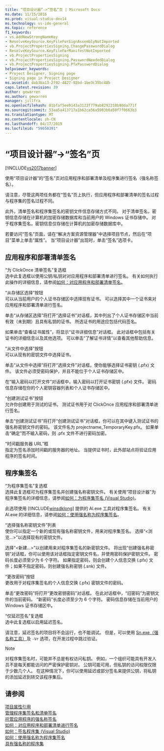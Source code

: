 ```yaml
---
title: “项目设计器”->“签名”页 | Microsoft Docs
ms.date: 11/15/2016
ms.prod: visual-studio-dev14
ms.technology: vs-ide-general
ms.topic: reference
f1_keywords:
- vs.AddNewStrongNameKey
- ResolveKeySource.KeyFileForSignAssemblyNotImported
- vb.ProjectPropertiesSigning.ChangePasswordDialog
- ResolveKeySource.KeyFileForManifestNotImported
- vb.ProjectPropertiesSigning
- vb.ProjectPropertiesSigning.PasswordNeededDialog
- vb.ProjectPropertiesSigning.PfxPasswordDialog
helpviewer_keywords:
- Project Designer, Signing page
- Signing page in Project Designer
ms.assetid: dab3ba13-2f92-4827-92bd-1be3c35bc48b
caps.latest.revision: 39
author: gewarren
ms.author: gewarren
manager: jillfra
ms.openlocfilehash: 01bfaf5ee9143a3122f779ab8292210b90da771f
ms.sourcegitcommit: 53aa5a413717a1b62ca56a5983b6a50f7f0663b3
ms.translationtype: MT
ms.contentlocale: zh-CN
ms.lasthandoff: 04/17/2019
ms.locfileid: "59650391"
---
```

# <a name="signing-page-project-designer"></a>“项目设计器”->“签名”页
[!INCLUDE[vs2017banner](../../includes/vs2017banner.md)]

使用“项目设计器”的“签名”页对应用程序和部署清单及程序集进行签名（强名称签名）。  
  
 请注意，尽管这两项任务都在“签名”页上执行，但应用程序和部署清单的签名过程与程序集的签名过程不同。  
  
 此外，清单签名和程序集签名的密钥文件信息存储方式不同。 对于清单签名，密钥信息存储在计算机的加密存储数据库和当前用户的 Windows 证书存储中。 对于程序集签名，密钥信息仅存储在计算机的加密存储数据库中。  
  
 若要访问“签名”页面，请在“解决方案资源管理器”中选择项目节点，然后在“项目”菜单上单击“属性”。 当“项目设计器”出现时，单击“签名”选项卡。  
  
## <a name="application-and-deployment-manifest-signing"></a>应用程序和部署清单签名  
 “为 ClickOnce 清单签名”复选框  
 选中此复选框以使用公钥/私钥对对应用程序和部署清单进行签名。 有关如何执行此操作的详细信息，请参阅[如何：对应用程序和部署清单签名](../../ide/how-to-sign-application-and-deployment-manifests.md)。  
  
 “从存储区选择”按钮  
 可以从当前用户的个人证书存储区中选择现有证书。 可以选择其中一个证书来对应用程序和部署清单进行签名。  
  
 单击“从存储区选择”将打开“选择证书”对话框，其中列出了个人证书存储区中当前有效（未到期）且具有私钥的证书。 所选证书的用途应包括代码签名。  
  
 如果单击“查看证书属性”，将显示“证书详细信息”对话框。 此对话框中包括有关证书的详细信息以及其他选项。 可以单击“了解证书详情”以查看其他帮助信息。  
  
 “从文件中选择”按钮  
 可以从现有的密钥文件中选择证书。  
  
 单击“从文件中选择”将打开“选择文件”对话框，使你能够选择证书密钥 (.pfx) 文件。 该文件必须受密码保护，并且不能位于个人证书存储区中。  
  
 在“输入密码以打开文件”对话框中，输入密码以打开证书密钥 (.pfx) 文件。 密码信息存储在你的个人密钥容器列表和个人证书存储区中。  
  
 “创建测试证书”按钮  
 允许你创建用于测试的证书。 测试证书用于对 ClickOnce 应用程序和部署清单进行签名。  
  
 单击“创建测试证书”将打开“创建测试证书”对话框，你可以在其中键入测试证书的强名称密钥文件的密码。 该文件名为 projectname_TemporaryKey.pfx。 如果单击“确定”而不输入密码，则 .pfx 文件不进行密码加密。  
  
 “时间戳服务器 URL”框  
 指定为签名添加时间戳的服务器的地址。 当提供证书时，此外部站点将验证应用程序的签名时间。  
  
## <a name="assembly-signing"></a>程序集签名  
 “为程序集签名”复选框  
 选择此复选框可为程序集签名并创建强名称密钥文件。 有关使用“项目设计器”为程序集签名的详细信息，请参阅[如何：为程序集签名 (Visual Studio)](http://msdn.microsoft.com/f468a7d3-234c-4353-924d-8e0ae5896564)。  
  
 此选项使用 [!INCLUDE[winsdklong](../../includes/winsdklong-md.md)] 提供的 Al.exe 工具对程序集签名。 有关 Al.exe 的详细信息，请参阅[如何：使用强名称为程序集签名](http://msdn.microsoft.com/library/2c30799a-a826-46b4-a25d-c584027a6c67)。  
  
 “选择强名称密钥文件”列表  
 使你可以指定一个新的或现有强名称密钥文件，用来对程序集签名。 选择“\<浏览...>”以选择现有的密钥文件。  
  
 选择“\<新建...>”以创建用来对程序集签名的新密钥文件。 将出现“创建强名称密钥”对话框，你可以使用该对话框指定密钥文件名，并使用密码保护密钥文件。 密码长度必须至少为 6 个字符。 如果指定密码，则会创建个人信息交换 (.pfx) 文件；如果不指定密码，则创建强名称密钥 (.snk) 文件。  
  
 “更改密码”按钮  
 更改用于对程序集签名的个人信息交换 (.pfx) 密钥文件的密码。  
  
 单击“更改密码”将打开“更改密钥密码”对话框。 在此对话框中，“旧密码”为密钥文件的当前密码。 “新密码”长度必须至少为 6 个字符。 密码信息存储在当前用户的 Windows 证书存储区中。  
  
 “仅延迟签名”复选框  
 选中此复选框以启用延迟签名。  
  
 请注意，延迟签名的项目将不会运行，也不能调试。 但是，可以使用 [Sn.exe（强名称工具）](http://msdn.microsoft.com/library/c1d2b532-1b8e-4c7a-8ac5-53b801135ec6)及 `-Vr` 选项，在开发过程中跳过验证。  
  
> [!NOTE]
>  对程序集签名时，可能并不总是有权访问私钥。 例如，一个组织可能具有开发人员不是每天都能访问的严密保护密钥对。 公钥可能可用，但私钥的访问权限仅限于少数几个人。 在这种情况下，你可以使用延迟或部分签名来提供公钥，将私钥的添加延迟到转交该程序集后。  
  
## <a name="see-also"></a>请参阅  
 [项目属性引用](../../ide/reference/project-properties-reference.md)   
 [管理程序集签名和清单签名](../../ide/managing-assembly-and-manifest-signing.md)   
 [托管应用程序的强名称签名](http://msdn.microsoft.com/5fef3490-c519-4363-94fd-8b1ad260dab5)   
 [如何：对应用程序和部署清单进行签名](../../ide/how-to-sign-application-and-deployment-manifests.md)   
 [如何：签名程序集 (Visual Studio)](http://msdn.microsoft.com/f468a7d3-234c-4353-924d-8e0ae5896564)   
 [如何：使用强名称为程序集签名](http://msdn.microsoft.com/library/2c30799a-a826-46b4-a25d-c584027a6c67)   
 [具有强名称的程序集](http://msdn.microsoft.com/library/d4a80263-f3e0-4d81-9b61-f0cbeae3797b)
